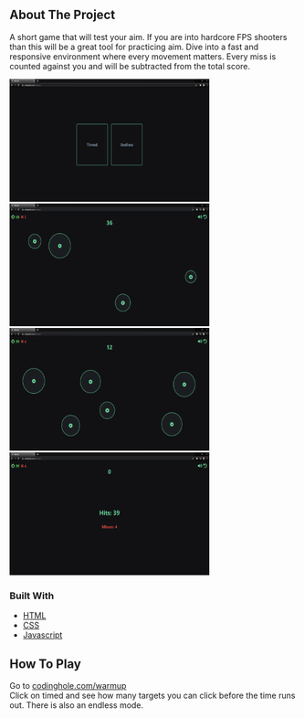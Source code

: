 <!-- ABOUT THE PROJECT -->
## About The Project

A short game that will test your aim. If you are into hardcore FPS shooters 
than this will be a great tool for practicing aim. Dive into a fast and responsive environment where
every movement matters. Every miss is counted against you and will be subtracted from the total score.

<a href="https://www.codinghole.com/warmup" align="left">
    <img src="images/image1.png" alt="Logo" width="350" height="215">
    <img src="images/image2.png" alt="Logo" width="350" height="215">
    <img src="images/image3.png" alt="Logo" width="350" height="215">
    <img src="images/image4.png" alt="Logo" width="350" height="215">
</a>

### Built With

* [HTML](https://www.w3schools.com/html)
* [CSS](https://www.w3schools.com/css)
* [Javascript](https://www.w3schools.com/js)

## How To Play
Go to [codinghole.com/warmup](https://www.codinghole.com/warmup) <br/>
Click on timed and see how many targets you can click
before the time runs out. There is also an endless mode.
